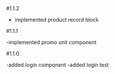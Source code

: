 #1.1.2

- implemented product record block

#1.1.1

-implemented promo unit component

#1.1.0

-added login component
-added login test